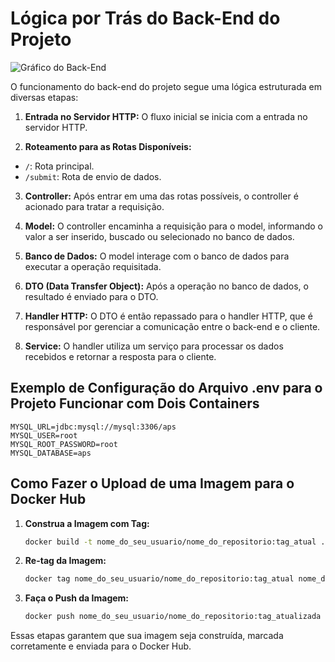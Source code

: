 # Lógica por Trás do Back-End do Projeto

![Gráfico do Back-End](doc/back-end-aps.png)

O funcionamento do back-end do projeto segue uma lógica estruturada em diversas etapas:

1. **Entrada no Servidor HTTP:** O fluxo inicial se inicia com a entrada no servidor HTTP.

2. **Roteamento para as Rotas Disponíveis:**
  - `/`: Rota principal.
  - `/submit`: Rota de envio de dados.

3. **Controller:** Após entrar em uma das rotas possíveis, o controller é acionado para tratar a requisição.

4. **Model:** O controller encaminha a requisição para o model, informando o valor a ser inserido, buscado ou selecionado no banco de dados.

5. **Banco de Dados:** O model interage com o banco de dados para executar a operação requisitada.

6. **DTO (Data Transfer Object):** Após a operação no banco de dados, o resultado é enviado para o DTO.

7. **Handler HTTP:** O DTO é então repassado para o handler HTTP, que é responsável por gerenciar a comunicação entre o back-end e o cliente.

8. **Service:** O handler utiliza um serviço para processar os dados recebidos e retornar a resposta para o cliente.

## Exemplo de Configuração do Arquivo .env para o Projeto Funcionar com Dois Containers

```plaintext
MYSQL_URL=jdbc:mysql://mysql:3306/aps
MYSQL_USER=root
MYSQL_ROOT_PASSWORD=root
MYSQL_DATABASE=aps
```

## Como Fazer o Upload de uma Imagem para o Docker Hub

1. **Construa a Imagem com Tag:**
   ```bash
   docker build -t nome_do_seu_usuario/nome_do_repositorio:tag_atual .
   ```

2. **Re-tag da Imagem:**
   ```bash
   docker tag nome_do_seu_usuario/nome_do_repositorio:tag_atual nome_do_seu_usuario/nome_do_repositorio:tag_atualizada
   ```

3. **Faça o Push da Imagem:**
   ```bash
   docker push nome_do_seu_usuario/nome_do_repositorio:tag_atualizada
   ```

Essas etapas garantem que sua imagem seja construída, marcada corretamente e enviada para o Docker Hub.